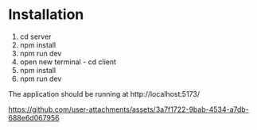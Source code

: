 # Installation

1. cd server
2. npm install
3. npm run dev
4. open new terminal - cd client
5. npm install
6. npm run dev

The application should be running at http://localhost:5173/


https://github.com/user-attachments/assets/3a7f1722-9bab-4534-a7db-688e6d067956

